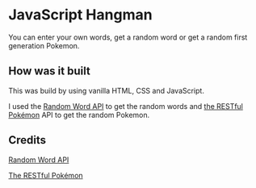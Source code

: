 # JavaScript Hangman
You can enter your own words, get a random word or get a random first generation Pokemon.

## How was it built
This was build by using vanilla HTML, CSS and JavaScript.

I used the [Random Word API](http://random-word-api.herokuapp.com/home) to get the random words
and [the RESTful Pokémon](https://pokeapi.co/) API to get the random Pokemon.

## Credits
[Random Word API](http://random-word-api.herokuapp.com/home)

[The RESTful Pokémon](https://pokeapi.co/)
